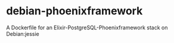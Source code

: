 # debian-phoenixframework
A Dockerfile for an Elixir-PostgreSQL-Phoenixframework stack on Debian:jessie
